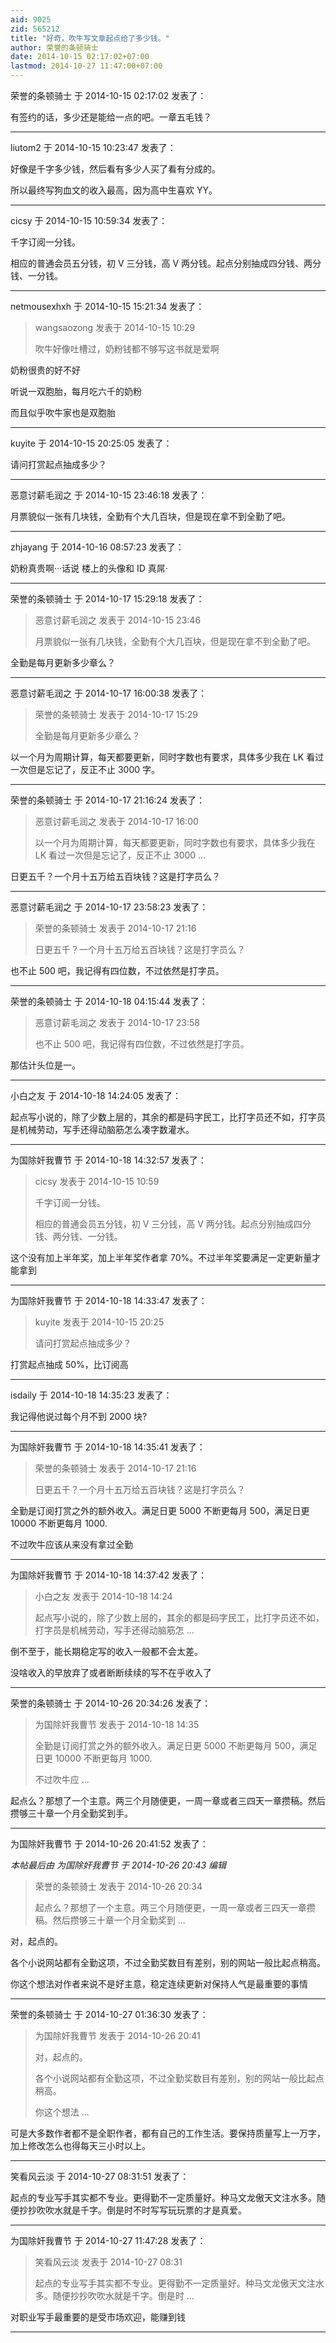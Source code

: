 ```yaml
---
aid: 9025
zid: 565212
title: "好奇，吹牛写文章起点给了多少钱。"
author: 荣誉的条顿骑士
date: 2014-10-15 02:17:02+07:00
lastmod: 2014-10-27 11:47:00+07:00
---
```


荣誉的条顿骑士 于 2014-10-15 02:17:02 发表了：

有签约的话，多少还是能给一点的吧。一章五毛钱？

---

liutom2 于 2014-10-15 10:23:47 发表了：

好像是千字多少钱，然后看有多少人买了看有分成的。

所以最终写狗血文的收入最高，因为高中生喜欢 YY。

---

cicsy 于 2014-10-15 10:59:34 发表了：

千字订阅一分钱。

相应的普通会员五分钱，初 V 三分钱，高 V 两分钱。起点分别抽成四分钱、两分钱、一分钱。

---

netmousexhxh 于 2014-10-15 15:21:34 发表了：

> wangsaozong 发表于 2014-10-15 10:29
>
> 吹牛好像吐槽过，奶粉钱都不够写这书就是爱啊

奶粉很贵的好不好

听说一双胞胎，每月吃六千的奶粉

而且似乎吹牛家也是双胞胎

---

kuyite 于 2014-10-15 20:25:05 发表了：

请问打赏起点抽成多少？

---

恶意讨薪毛润之 于 2014-10-15 23:46:18 发表了：

月票貌似一张有几块钱，全勤有个大几百块，但是现在拿不到全勤了吧。

---

zhjayang 于 2014-10-16 08:57:23 发表了：

奶粉真贵啊···话说 楼上的头像和 ID 真屌·

---

荣誉的条顿骑士 于 2014-10-17 15:29:18 发表了：

> 恶意讨薪毛润之 发表于 2014-10-15 23:46
>
> 月票貌似一张有几块钱，全勤有个大几百块，但是现在拿不到全勤了吧。

全勤是每月更新多少章么？

---

恶意讨薪毛润之 于 2014-10-17 16:00:38 发表了：

> 荣誉的条顿骑士 发表于 2014-10-17 15:29
>
> 全勤是每月更新多少章么？

以一个月为周期计算，每天都要更新，同时字数也有要求，具体多少我在 LK 看过一次但是忘记了，反正不止 3000 字。

---

荣誉的条顿骑士 于 2014-10-17 21:16:24 发表了：

> 恶意讨薪毛润之 发表于 2014-10-17 16:00
>
> 以一个月为周期计算，每天都要更新，同时字数也有要求，具体多少我在 LK 看过一次但是忘记了，反正不止 3000 ...

日更五千？一个月十五万给五百块钱？这是打字员么？

---

恶意讨薪毛润之 于 2014-10-17 23:58:23 发表了：

> 荣誉的条顿骑士 发表于 2014-10-17 21:16
>
> 日更五千？一个月十五万给五百块钱？这是打字员么？

也不止 500 吧，我记得有四位数，不过依然是打字员。

---

荣誉的条顿骑士 于 2014-10-18 04:15:44 发表了：

> 恶意讨薪毛润之 发表于 2014-10-17 23:58
>
> 也不止 500 吧，我记得有四位数，不过依然是打字员。

那估计头位是一。

---

小白之友 于 2014-10-18 14:24:05 发表了：

起点写小说的，除了少数上层的，其余的都是码字民工，比打字员还不如，打字员是机械劳动，写手还得动脑筋怎么凑字数灌水。

---

为国除奸我曹节 于 2014-10-18 14:32:57 发表了：

> cicsy 发表于 2014-10-15 10:59
>
> 千字订阅一分钱。
>
> 相应的普通会员五分钱，初 V 三分钱，高 V 两分钱。起点分别抽成四分钱、两分钱、一分钱。

这个没有加上半年奖，加上半年奖作者拿 70%。不过半年奖要满足一定更新量才能拿到

---

为国除奸我曹节 于 2014-10-18 14:33:47 发表了：

> kuyite 发表于 2014-10-15 20:25
>
> 请问打赏起点抽成多少？

打赏起点抽成 50%，比订阅高

---

isdaily 于 2014-10-18 14:35:23 发表了：

我记得他说过每个月不到 2000 块?

---

为国除奸我曹节 于 2014-10-18 14:35:41 发表了：

> 荣誉的条顿骑士 发表于 2014-10-17 21:16
>
> 日更五千？一个月十五万给五百块钱？这是打字员么？

全勤是订阅打赏之外的额外收入。满足日更 5000 不断更每月 500，满足日更 10000 不断更每月 1000.

不过吹牛应该从来没有拿过全勤

---

为国除奸我曹节 于 2014-10-18 14:37:42 发表了：

> 小白之友 发表于 2014-10-18 14:24
>
> 起点写小说的，除了少数上层的，其余的都是码字民工，比打字员还不如，打字员是机械劳动，写手还得动脑筋怎 ...

倒不至于，能长期稳定写的收入一般都不会太差。

没啥收入的早放弃了或者断断续续的写不在乎收入了

---

荣誉的条顿骑士 于 2014-10-26 20:34:26 发表了：

> 为国除奸我曹节 发表于 2014-10-18 14:35
>
> 全勤是订阅打赏之外的额外收入。满足日更 5000 不断更每月 500，满足日更 10000 不断更每月 1000.
>
> 不过吹牛应 ...

起点么？那想了一个主意。两三个月随便更，一周一章或者三四天一章攒稿。然后攒够三十章一个月全勤奖到手。

---

为国除奸我曹节 于 2014-10-26 20:41:52 发表了：

_本帖最后由 为国除奸我曹节 于 2014-10-26 20:43 编辑_

> 荣誉的条顿骑士 发表于 2014-10-26 20:34
>
> 起点么？那想了一个主意。两三个月随便更，一周一章或者三四天一章攒稿。然后攒够三十章一个月全勤奖到 ...

对，起点的。

各个小说网站都有全勤这项，不过全勤奖数目有差别，别的网站一般比起点稍高。

你这个想法对作者来说不是好主意，稳定连续更新对保持人气是最重要的事情

---

荣誉的条顿骑士 于 2014-10-27 01:36:30 发表了：

> 为国除奸我曹节 发表于 2014-10-26 20:41
>
> 对，起点的。
>
> 各个小说网站都有全勤这项，不过全勤奖数目有差别，别的网站一般比起点稍高。
>
> 你这个想法 ...

可是大多数作者都不是全职作者，都有自己的工作生活。要保持质量写上一万字，加上修改怎么也得每天三小时以上。

---

笑看风云淡 于 2014-10-27 08:31:51 发表了：

起点的专业写手其实都不专业。更得勤不一定质量好。种马文龙傲天文注水多。随便抄抄吹吹水就是千字。倒是时不时写写玩玩票的才是真爱。

---

为国除奸我曹节 于 2014-10-27 11:47:28 发表了：

> 笑看风云淡 发表于 2014-10-27 08:31
>
> 起点的专业写手其实都不专业。更得勤不一定质量好。种马文龙傲天文注水多。随便抄抄吹吹水就是千字。倒是时 ...

对职业写手最重要的是受市场欢迎，能赚到钱

---
